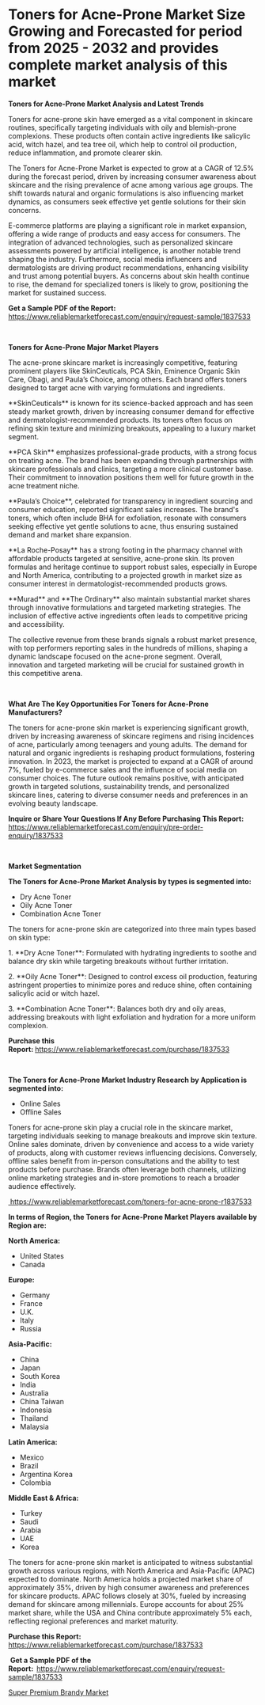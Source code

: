 <p><h1>Toners for Acne-Prone Market Size Growing and Forecasted for period from 2025 - 2032 and provides complete market analysis of this market</h1></p><p><strong>Toners for Acne-Prone Market Analysis and Latest Trends</strong></p>
<p><p>Toners for acne-prone skin have emerged as a vital component in skincare routines, specifically targeting individuals with oily and blemish-prone complexions. These products often contain active ingredients like salicylic acid, witch hazel, and tea tree oil, which help to control oil production, reduce inflammation, and promote clearer skin. </p><p>The Toners for Acne-Prone Market is expected to grow at a CAGR of 12.5% during the forecast period, driven by increasing consumer awareness about skincare and the rising prevalence of acne among various age groups. The shift towards natural and organic formulations is also influencing market dynamics, as consumers seek effective yet gentle solutions for their skin concerns. </p><p>E-commerce platforms are playing a significant role in market expansion, offering a wide range of products and easy access for consumers. The integration of advanced technologies, such as personalized skincare assessments powered by artificial intelligence, is another notable trend shaping the industry. Furthermore, social media influencers and dermatologists are driving product recommendations, enhancing visibility and trust among potential buyers. As concerns about skin health continue to rise, the demand for specialized toners is likely to grow, positioning the market for sustained success.</p></p>
<p><strong>Get a Sample PDF of the Report:&nbsp;</strong> <a href="https://www.reliablemarketforecast.com/enquiry/request-sample/1837533?utm_campaign=1102&utm_medium=2&utm_source=Github&utm_content=ia&utm_term=10022025&utm_id=toners-for-acne-prone">https://www.reliablemarketforecast.com/enquiry/request-sample/1837533</a></p>
<p>&nbsp;</p>
<p><strong>Toners for Acne-Prone Major Market Players</strong></p>
<p><p>The acne-prone skincare market is increasingly competitive, featuring prominent players like SkinCeuticals, PCA Skin, Eminence Organic Skin Care, Obagi, and Paula’s Choice, among others. Each brand offers toners designed to target acne with varying formulations and ingredients.</p><p>**SkinCeuticals** is known for its science-backed approach and has seen steady market growth, driven by increasing consumer demand for effective and dermatologist-recommended products. Its toners often focus on refining skin texture and minimizing breakouts, appealing to a luxury market segment.</p><p>**PCA Skin** emphasizes professional-grade products, with a strong focus on treating acne. The brand has been expanding through partnerships with skincare professionals and clinics, targeting a more clinical customer base. Their commitment to innovation positions them well for future growth in the acne treatment niche.</p><p>**Paula’s Choice**, celebrated for transparency in ingredient sourcing and consumer education, reported significant sales increases. The brand's toners, which often include BHA for exfoliation, resonate with consumers seeking effective yet gentle solutions to acne, thus ensuring sustained demand and market share expansion.</p><p>**La Roche-Posay** has a strong footing in the pharmacy channel with affordable products targeted at sensitive, acne-prone skin. Its proven formulas and heritage continue to support robust sales, especially in Europe and North America, contributing to a projected growth in market size as consumer interest in dermatologist-recommended products grows.</p><p>**Murad** and **The Ordinary** also maintain substantial market shares through innovative formulations and targeted marketing strategies. The inclusion of effective active ingredients often leads to competitive pricing and accessibility.</p><p>The collective revenue from these brands signals a robust market presence, with top performers reporting sales in the hundreds of millions, shaping a dynamic landscape focused on the acne-prone segment. Overall, innovation and targeted marketing will be crucial for sustained growth in this competitive arena.</p></p>
<p>&nbsp;</p>
<p><strong>What Are The Key Opportunities For Toners for Acne-Prone Manufacturers?</strong></p>
<p><p>The toners for acne-prone skin market is experiencing significant growth, driven by increasing awareness of skincare regimens and rising incidences of acne, particularly among teenagers and young adults. The demand for natural and organic ingredients is reshaping product formulations, fostering innovation. In 2023, the market is projected to expand at a CAGR of around 7%, fueled by e-commerce sales and the influence of social media on consumer choices. The future outlook remains positive, with anticipated growth in targeted solutions, sustainability trends, and personalized skincare lines, catering to diverse consumer needs and preferences in an evolving beauty landscape.</p></p>
<p><strong>Inquire or Share Your Questions If Any Before Purchasing This Report:</strong> <a href="https://www.reliablemarketforecast.com/enquiry/pre-order-enquiry/1837533?utm_campaign=1102&utm_medium=2&utm_source=Github&utm_content=ia&utm_term=10022025&utm_id=toners-for-acne-prone">https://www.reliablemarketforecast.com/enquiry/pre-order-enquiry/1837533</a></p>
<p>&nbsp;</p>
<p><strong>Market Segmentation</strong></p>
<p><strong>The Toners for Acne-Prone Market Analysis by types is segmented into:</strong></p>
<p><ul><li>Dry Acne Toner</li><li>Oily Acne Toner</li><li>Combination Acne Toner</li></ul></p>
<p><p>The toners for acne-prone skin are categorized into three main types based on skin type: </p><p>1. **Dry Acne Toner**: Formulated with hydrating ingredients to soothe and balance dry skin while targeting breakouts without further irritation.</p><p>2. **Oily Acne Toner**: Designed to control excess oil production, featuring astringent properties to minimize pores and reduce shine, often containing salicylic acid or witch hazel.</p><p>3. **Combination Acne Toner**: Balances both dry and oily areas, addressing breakouts with light exfoliation and hydration for a more uniform complexion.</p></p>
<p><strong>Purchase this Report:&nbsp;</strong><a href="https://www.reliablemarketforecast.com/purchase/1837533?utm_campaign=1102&utm_medium=2&utm_source=Github&utm_content=ia&utm_term=10022025&utm_id=toners-for-acne-prone">https://www.reliablemarketforecast.com/purchase/1837533</a></p>
<p>&nbsp;</p>
<p><strong>The Toners for Acne-Prone Market Industry Research by Application is segmented into:</strong></p>
<p><ul><li>Online Sales</li><li>Offline Sales</li></ul></p>
<p><p>Toners for acne-prone skin play a crucial role in the skincare market, targeting individuals seeking to manage breakouts and improve skin texture. Online sales dominate, driven by convenience and access to a wide variety of products, along with customer reviews influencing decisions. Conversely, offline sales benefit from in-person consultations and the ability to test products before purchase. Brands often leverage both channels, utilizing online marketing strategies and in-store promotions to reach a broader audience effectively.</p></p>
<p><a href="https://www.reliablemarketforecast.com/toners-for-acne-prone-r1837533?utm_campaign=1102&utm_medium=2&utm_source=Github&utm_content=ia&utm_term=10022025&utm_id=toners-for-acne-prone">&nbsp;https://www.reliablemarketforecast.com/toners-for-acne-prone-r1837533</a></p>
<p><strong>In terms of Region, the Toners for Acne-Prone Market Players available by Region are:</strong></p>
<p>
    <p> <strong> North America: </strong>
        <ul>
            <li>United States</li>
            <li>Canada</li>
        </ul>
        </p> 
    <p> <strong> Europe: </strong>
        <ul>
            <li>Germany</li>
            <li>France</li>
            <li>U.K.</li>
            <li>Italy</li>
            <li>Russia</li>
        </ul>
        </p> 
    <p> <strong> Asia-Pacific: </strong>
        <ul>
            <li>China</li>
            <li>Japan</li>
            <li>South Korea</li>
            <li>India</li>
            <li>Australia</li>
            <li>China Taiwan</li>
            <li>Indonesia</li>
            <li>Thailand</li>
            <li>Malaysia</li>
        </ul>
        </p> 
    <p> <strong> Latin America: </strong>
        <ul>
            <li>Mexico</li>
            <li>Brazil</li>
            <li>Argentina Korea</li>
            <li>Colombia</li>
        </ul>
        </p> 
    <p> <strong> Middle East & Africa: </strong>
        <ul>
            <li>Turkey</li>
            <li>Saudi</li>
            <li>Arabia</li>
            <li>UAE</li>
            <li>Korea</li>
        </ul>
    </p>
    </p>
<p><p>The toners for acne-prone skin market is anticipated to witness substantial growth across various regions, with North America and Asia-Pacific (APAC) expected to dominate. North America holds a projected market share of approximately 35%, driven by high consumer awareness and preferences for skincare products. APAC follows closely at 30%, fueled by increasing demand for skincare among millennials. Europe accounts for about 25% market share, while the USA and China contribute approximately 5% each, reflecting regional preferences and market maturity.</p></p>
<p><strong>Purchase this Report: </strong><a href="https://www.reliablemarketforecast.com/purchase/1837533?utm_campaign=1102&utm_medium=2&utm_source=Github&utm_content=ia&utm_term=10022025&utm_id=toners-for-acne-prone">https://www.reliablemarketforecast.com/purchase/1837533</a></p>
<p>&nbsp;<strong>Get a Sample PDF of the Report:&nbsp;&nbsp;</strong><a href="https://www.reliablemarketforecast.com/enquiry/request-sample/1837533?utm_campaign=1102&utm_medium=2&utm_source=Github&utm_content=ia&utm_term=10022025&utm_id=toners-for-acne-prone">https://www.reliablemarketforecast.com/enquiry/request-sample/1837533</a></p>
<p><strong></strong></p>
<p><p><a href="https://github.com/vimar16th/Market-Research-Report-List-7/blob/main/super-premium-brandy-market.md?utm_campaign=1102&utm_medium=2&utm_source=Github&utm_content=ia&utm_term=10022025&utm_id=toners-for-acne-prone">Super Premium Brandy Market</a></p></p>